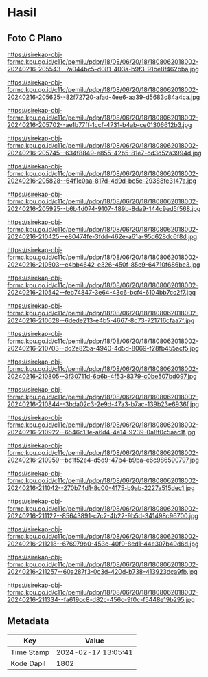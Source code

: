 # Hasil

## Foto C Plano

https://sirekap-obj-formc.kpu.go.id/c11c/pemilu/pdpr/18/08/06/20/18/1808062018002-20240216-205543--7a044bc5-d081-403a-b9f3-91be8f462bba.jpg

https://sirekap-obj-formc.kpu.go.id/c11c/pemilu/pdpr/18/08/06/20/18/1808062018002-20240216-205625--82f72720-afad-4ee6-aa39-d5683c84a4ca.jpg

https://sirekap-obj-formc.kpu.go.id/c11c/pemilu/pdpr/18/08/06/20/18/1808062018002-20240216-205702--ae1b77ff-1ccf-4731-b4ab-ce01306612b3.jpg

https://sirekap-obj-formc.kpu.go.id/c11c/pemilu/pdpr/18/08/06/20/18/1808062018002-20240216-205745--634f8849-e855-42b5-81e7-cd3d52a3994d.jpg

https://sirekap-obj-formc.kpu.go.id/c11c/pemilu/pdpr/18/08/06/20/18/1808062018002-20240216-205828--64f1c0aa-817d-4d9d-bc5e-29388fe3147a.jpg

https://sirekap-obj-formc.kpu.go.id/c11c/pemilu/pdpr/18/08/06/20/18/1808062018002-20240216-205925--b6b4d074-9107-489b-8da9-144c9ed5f568.jpg

https://sirekap-obj-formc.kpu.go.id/c11c/pemilu/pdpr/18/08/06/20/18/1808062018002-20240216-210425--e80474fe-3fdd-462e-a61a-95d628dc6f8d.jpg

https://sirekap-obj-formc.kpu.go.id/c11c/pemilu/pdpr/18/08/06/20/18/1808062018002-20240216-210503--e4bb4642-e326-450f-85e9-64710f686be3.jpg

https://sirekap-obj-formc.kpu.go.id/c11c/pemilu/pdpr/18/08/06/20/18/1808062018002-20240216-210542--feb74847-3e64-43c6-bcf4-6104bb7cc2f7.jpg

https://sirekap-obj-formc.kpu.go.id/c11c/pemilu/pdpr/18/08/06/20/18/1808062018002-20240216-210628--6dede213-e4b5-4667-8c73-721716cfaa7f.jpg

https://sirekap-obj-formc.kpu.go.id/c11c/pemilu/pdpr/18/08/06/20/18/1808062018002-20240216-210703--dd2e825a-4940-4d5d-8069-f28fb455acf5.jpg

https://sirekap-obj-formc.kpu.go.id/c11c/pemilu/pdpr/18/08/06/20/18/1808062018002-20240216-210805--3f30711d-6b6b-4f53-8379-c0be507bd097.jpg

https://sirekap-obj-formc.kpu.go.id/c11c/pemilu/pdpr/18/08/06/20/18/1808062018002-20240216-210844--3bda02c3-2e9d-47a3-b7ac-139b23e6936f.jpg

https://sirekap-obj-formc.kpu.go.id/c11c/pemilu/pdpr/18/08/06/20/18/1808062018002-20240216-210922--6546c13e-a6d4-4e14-9239-0a8f0c5aac1f.jpg

https://sirekap-obj-formc.kpu.go.id/c11c/pemilu/pdpr/18/08/06/20/18/1808062018002-20240216-210959--bc1f52e4-d5d9-47b4-b9ba-e6c986590797.jpg

https://sirekap-obj-formc.kpu.go.id/c11c/pemilu/pdpr/18/08/06/20/18/1808062018002-20240216-211042--270b74d1-8c00-4175-b9ab-2227a515dec1.jpg

https://sirekap-obj-formc.kpu.go.id/c11c/pemilu/pdpr/18/08/06/20/18/1808062018002-20240216-211122--85643891-c7c2-4b22-9b5d-341498c96700.jpg

https://sirekap-obj-formc.kpu.go.id/c11c/pemilu/pdpr/18/08/06/20/18/1808062018002-20240216-211218--676979b0-453c-40f9-8ed1-44e307b49d6d.jpg

https://sirekap-obj-formc.kpu.go.id/c11c/pemilu/pdpr/18/08/06/20/18/1808062018002-20240216-211257--60a287f3-0c3d-420d-b738-413923dca9fb.jpg

https://sirekap-obj-formc.kpu.go.id/c11c/pemilu/pdpr/18/08/06/20/18/1808062018002-20240216-211334--fa619cc8-d82c-456c-9f0c-f5448e19b295.jpg


## Metadata

| Key        | Value               |
| ---------- | ------------------- |
| Time Stamp | 2024-02-17 13:05:41 |
| Kode Dapil | 1802                |



